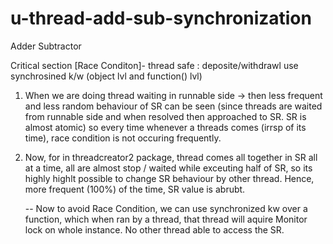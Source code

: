 # u-thread-add-sub-synchronization
Adder Subtractor

Critical section [Race Conditon]- thread safe : deposite/withdrawl use synchrosined k/w (object lvl and function() lvl)

1. When we are doing thread waiting in runnable side -> then less frequent and less random behaviour of SR
   can be seen (since threads are waited from runnable side and when resolved then approached to SR. SR is almost atomic)
   so every time whenever a threads comes (irrsp of its time), race condition is not occuring frequently.

2. Now, for in threadcreator2 package, thread comes all together in SR all at a time, all are almost stop / waited while 
   exceuting half of SR, so its highly highlt possible to change SR behaviour by other thread. Hence, more frequent (100%)
   of the time, SR value is abrubt.

   -- Now to avoid Race Condition, we can use synchronized kw over a function, which when ran by a thread, that thread will aquire Monitor lock on whole instance. No other thread able to access the SR.
